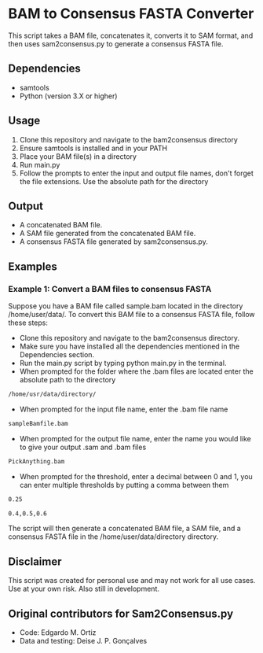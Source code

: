 # BAM to Consensus FASTA Converter
This script takes a BAM file, concatenates it, converts it to SAM format, and then uses sam2consensus.py to generate a consensus FASTA file.

## Dependencies
* samtools
* Python (version 3.X or higher)

## Usage
1. Clone this repository and navigate to the bam2consensus directory
2. Ensure samtools is installed and in your PATH
3. Place your BAM file(s) in a directory
4. Run main.py
5. Follow the prompts to enter the input and output file names, don't forget the file extensions. Use the absolute path for the directory

## Output
* A concatenated BAM file.
* A SAM file generated from the concatenated BAM file.
* A consensus FASTA file generated by sam2consensus.py.

## Examples
### Example 1: Convert a BAM files to consensus FASTA
Suppose you have a BAM file called sample.bam located in the directory /home/user/data/. To convert this BAM file to a consensus FASTA file, follow these steps:

* Clone this repository and navigate to the bam2consensus directory.
* Make sure you have installed all the dependencies mentioned in the Dependencies section.
* Run the main.py script by typing python main.py in the terminal.
* When prompted for the folder where the .bam files are located enter the absolute path to the directory 

```bash
/home/usr/data/directory/
```

* When prompted for the input file name, enter the .bam file name 
```bash
sampleBamfile.bam
```

* When prompted for the output file name, enter the name you would like to give your output .sam and .bam files
```bash
PickAnything.bam
```
* When prompted for the threshold, enter a decimal between 0 and 1, you can enter multiple thresholds by putting a comma between them
```bash
0.25
```

```bash
0.4,0.5,0.6
```

The script will then generate a concatenated BAM file, a SAM file, and a consensus FASTA file in the /home/user/data/directory directory.

## Disclaimer
This script was created for personal use and may not work for all use cases. Use at your own risk. Also still in development.

## Original contributors for Sam2Consensus.py
* Code: Edgardo M. Ortiz
* Data and testing: Deise J. P. Gonçalves
